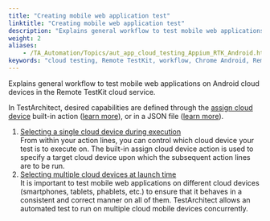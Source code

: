 ```yaml
--- 
title: "Creating mobile web application test"
linktitle: "Creating mobile web application test"
description: "Explains general workflow to test mobile web applications on Android cloud devices in the Remote TestKit cloud service."
weight: 2
aliases: 
    - /TA_Automation/Topics/aut_app_cloud_testing_Appium_RTK_Android.html
keywords: "cloud testing, Remote TestKit, workflow, Chrome Android, Remote TestKit, workflow, Chrome Android"
---
```


Explains general workflow to test mobile web applications on Android cloud devices in the Remote TestKit cloud service.

In TestArchitect, desired capabilities are defined through the [assign cloud device](/automation-guide/action-based-testing-language/built-in-actions/system-actions/device/assign-cloud-device) built-in action \([learn more](/automation-guide/application-testing/mobile-testing/testing-in-the-cloud/testarchitect-and-remote-testkit/testing-web-based-applications-on-chrome-android/creating-a-test/a-single-cloud-device)\), or in a JSON file \([learn more](/automation-guide/application-testing/mobile-testing/testing-in-the-cloud/testarchitect-and-remote-testkit/testing-web-based-applications-on-chrome-android/creating-a-test/multiple-cloud-devices)\).

1.  [Selecting a single cloud device during execution](/automation-guide/application-testing/mobile-testing/testing-in-the-cloud/testarchitect-and-remote-testkit/testing-web-based-applications-on-chrome-android/creating-a-test/a-single-cloud-device)  
From within your action lines, you can control which cloud device your test is to execute on. The built-in assign cloud device action is used to specify a target cloud device upon which the subsequent action lines are to be run.
2.  [Selecting multiple cloud devices at launch time](/automation-guide/application-testing/mobile-testing/testing-in-the-cloud/testarchitect-and-remote-testkit/testing-web-based-applications-on-chrome-android/creating-a-test/multiple-cloud-devices)  
It is important to test mobile web applications on different cloud devices \(smartphones, tablets, phablets, etc.\) to ensure that it behaves in a consistent and correct manner on all of them. TestArchitect allows an automated test to run on multiple cloud mobile devices concurrently.



